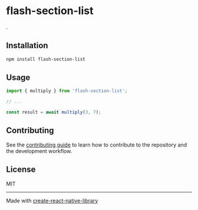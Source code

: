 # flash-section-list

.

## Installation

```sh
npm install flash-section-list
```

## Usage


```js
import { multiply } from 'flash-section-list';

// ...

const result = await multiply(3, 7);
```


## Contributing

See the [contributing guide](CONTRIBUTING.md) to learn how to contribute to the repository and the development workflow.

## License

MIT

---

Made with [create-react-native-library](https://github.com/callstack/react-native-builder-bob)
